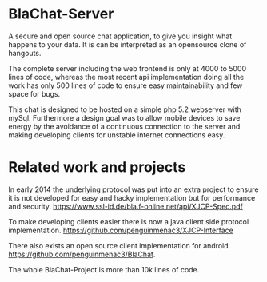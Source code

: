 BlaChat-Server
==============

A secure and open source chat application, to give you insight what happens to your data.
It is can be interpreted as an opensource clone of hangouts.

The complete server including the web frontend is only at 4000 to 5000 lines of code, whereas the most recent api implementation doing all the work has only 500 lines of code to ensure easy maintainability and few space for bugs.

This chat is designed to be hosted on a simple php 5.2 webserver with mySql. Furthermore a design goal was to allow mobile devices to save energy by the avoidance of a continuous connection to the server and making developing clients for unstable internet connections easy.


Related work and projects
=========================

In early 2014 the underlying protocol was put into an extra project to ensure it is not developed for easy and hacky implementation but for performance and security. https://www.ssl-id.de/bla.f-online.net/api/XJCP-Spec.pdf

To make developing clients easier there is now a java client side protocol implementation. https://github.com/penguinmenac3/XJCP-Interface

There also exists an open source client implementation for android.
https://github.com/penguinmenac3/BlaChat.

The whole BlaChat-Project is more than 10k lines of code.
